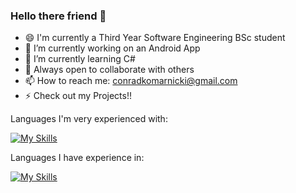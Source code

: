 ### Hello there friend 👋


- 😄 I'm currently a Third Year Software Engineering BSc student 
- 🔭 I’m currently working on an Android App
- 🌱 I’m currently learning C#
- 💬 Always open to collaborate with others
- 📫 How to reach me: conradkomarnicki@gmail.com
- ⚡ Check out my Projects!!

Languages I'm very experienced with:

[![My Skills](https://skillicons.dev/icons?i=cpp,java,python,mysql&perline=3)](https://skillicons.dev)

Languages I have experience in:

[![My Skills](https://skillicons.dev/icons?i=js,html,css,php&perline=3)](https://skillicons.dev)
